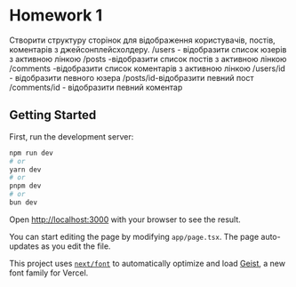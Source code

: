 # Homework 1

Створити структуру сторінок для відображення користувачів, постів, коментарів з джейсонплейсхолдеру.
/users - відобразити список юзерів з активною лінкою
/posts -відобразити список постів з активною лінкою
/comments -відобразити список коментарів з активною лінкою
/users/id - відобразити певного юзера
/posts/id-відобразити певний пост
/comments/id - відобразити певний коментар

## Getting Started

First, run the development server:

```bash
npm run dev
# or
yarn dev
# or
pnpm dev
# or
bun dev
```

Open [http://localhost:3000](http://localhost:3000) with your browser to see the result.

You can start editing the page by modifying `app/page.tsx`. The page auto-updates as you edit the file.

This project uses [`next/font`](https://nextjs.org/docs/app/building-your-application/optimizing/fonts) to automatically optimize and load [Geist](https://vercel.com/font), a new font family for Vercel.
